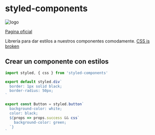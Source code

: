# styled-components

![logo](https://www.styled-components.com/static/atom.png)

[Pagina oficial](https://www.styled-components.com/)

Librería para dar estilos a nuestros componentes comodamente. [CSS is broken](https://medium.com/@zamarrowski/css-is-broken-5138773e17a5)

## Crear un componente con estilos

```javascript
import styled, { css } from 'styled-components'

export default styled.div`
  border: 1px solid black;
  border-radius: 50px;
`

export const Button = styled.button`
  background-color: white;
  color: black;
  ${props => props.success && css`
    background-color: green;
  `}
`
```
